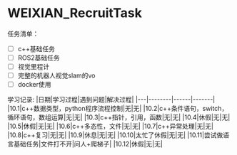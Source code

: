 # WEIXIAN_RecruitTask

任务清单：
- [ ] c++基础任务
- [ ] ROS2基础任务
- [ ] 视觉里程计
- [ ] 完整的机器人视觉slam的vo
- [ ] docker使用

学习记录:
|日期|学习过程|遇到问题|解决过程|
|---|--------|------|-------|
|10.1|c++数据类型，python程序流程控制|无|无|
|10.2|c++条件语句，switch，循环语句，数组运算|无|无|
|10.3|c++指针，引用，函数|无|无|
|10.4|休假|无|无|
|10.5|休假|无|无|
|10.6|c++多态性，文件|无|无|
|10.7|c++异常处理|无|无|
|10.8|c++复习|无|无|
|10.9|休息|无|无|
|10.10|太忙了休假|无|无|
|10.11|尝试做语言基础任务|文件打不开|问人+爬梯子|
|10.12|休假|无|无|
